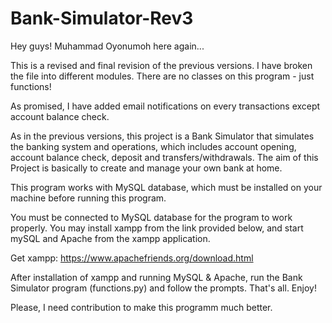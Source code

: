 # Bank-Simulator-Rev3

Hey guys! Muhammad Oyonumoh here again...

This is a revised and final revision of the previous versions. I have broken the file into different modules. There are no classes on this program - just functions!

As promised, I have added email notifications on every transactions except account balance check.

As in the previous versions, this project is a Bank Simulator that simulates the banking system and operations, which includes account opening, account balance check, deposit and transfers/withdrawals. The aim of this Project is basically to create and manage your own bank at home.

This program works with MySQL database, which must be installed on your machine before running this program.

You must be connected to MySQL database for the program to work properly. You may install xampp from the link provided below, and start mySQL and Apache from the xampp application.

Get xampp: https://www.apachefriends.org/download.html

After installation of xampp and running MySQL & Apache, run the Bank Simulator program (functions.py) and follow the prompts. That's all. Enjoy!

Please, I need contribution to make this programm much better.
